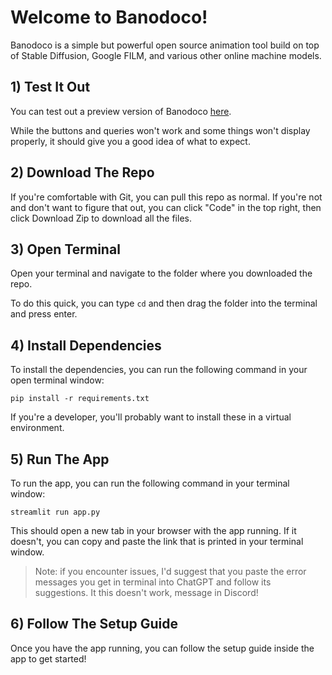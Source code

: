 # Welcome to Banodoco!

Banodoco is a simple but powerful open source animation tool build on top of Stable Diffusion, Google FILM, and various other online machine models.

## 1) Test It Out

You can test out a preview version of Banodoco <a href="https://peter942-banodoco-2-app-le21w4.streamlit.app/" target="_blank">here</a>.

While the buttons and queries won't work and some things won't display properly, it should give you a good idea of what to expect. 

## 2) Download The Repo

If you're comfortable with Git, you can pull this repo as normal. If you're not and don't want to figure that out, you can click "Code" in the top right, then click Download Zip to download all the files. 

## 3) Open Terminal

Open your terminal and navigate to the folder where you downloaded the repo.

To do this quick, you can type `cd` and then drag the folder into the terminal and press enter.

## 4) Install Dependencies

To install the dependencies, you can run the following command in your open terminal window:

`pip install -r requirements.txt`

If you're a developer, you'll probably want to install these in a virtual environment.

## 5) Run The App

To run the app, you can run the following command in your terminal window:

`streamlit run app.py`

This should open a new tab in your browser with the app running. If it doesn't, you can copy and paste the link that is printed in your terminal window.

> Note: if you encounter issues, I'd suggest that you paste the error messages you get in terminal into ChatGPT and follow its suggestions. It this doesn't work, message in Discord!

## 6) Follow The Setup Guide

Once you have the app running, you can follow the setup guide inside the app to get started!